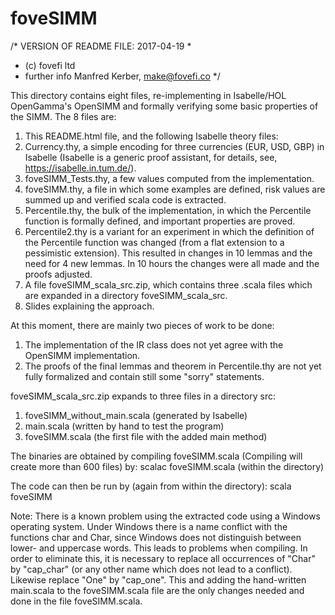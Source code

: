 # foveSIMM

/* VERSION OF README FILE: 2017-04-19 *
 * (c) fovefi ltd
 * further info Manfred Kerber, make@fovefi.co 
 */

This directory contains eight files, re-implementing in Isabelle/HOL
OpenGamma's OpenSIMM and formally verifying some basic properties of
the SIMM. The 8 files are:

1. This README.html file, and the following Isabelle theory files:
2. Currency.thy, a simple encoding for three currencies (EUR, USD,
   GBP) in Isabelle (Isabelle is a generic proof assistant, for details,
   see, https://isabelle.in.tum.de/).
3. foveSIMM_Tests.thy, a few values computed from the implementation.
4. foveSIMM.thy, a file in which some examples are defined, risk values are
   summed up and verified scala code is extracted.
5. Percentile.thy, the bulk of the implementation, in which the Percentile
   function is formally defined, and important properties are proved.
6. Percentile2.thy is a variant for an experiment in which the
   definition of the Percentile function was changed (from a flat
   extension to a pessimistic extension). This resulted in changes
   in 10 lemmas and the need for 4 new lemmas. In 10 hours the
   changes were all made and the proofs adjusted.
7. A file foveSIMM_scala_src.zip, which contains three .scala files
   which are expanded in a directory foveSIMM_scala_src.
8. Slides explaining the approach.

At this moment, there are mainly two pieces of work to be done:
1. The implementation of the IR class does not yet agree with the
   OpenSIMM implementation.
2. The proofs of the final lemmas and theorem in Percentile.thy are not yet
   fully formalized and contain still some "sorry" statements.


foveSIMM_scala_src.zip expands to three files in a directory src:

1. foveSIMM_without_main.scala  (generated by Isabelle)
2. main.scala                   (written by hand to test the program)
3. foveSIMM.scala               (the first file with the added main method)

The binaries are obtained by compiling foveSIMM.scala (Compiling will
create more than 600 files) by:
scalac foveSIMM.scala  (within the directory)

The code can then be run by (again from within the directory):
scala foveSIMM

Note: There is a known problem using the extracted code using a
Windows operating system. Under Windows there is a name conflict with
the functions char and Char, since Windows does not distinguish
between lower- and uppercase words. This leads to problems when
compiling. In order to eliminate this, it is necessary to replace all
occurrences of "Char" by "cap_char" (or any other name which does not
lead to a conflict). Likewise replace "One" by "cap_one". This and
adding the hand-written main.scala to the foveSIMM.scala file are the
only changes needed and done in the file foveSIMM.scala.
